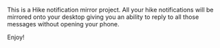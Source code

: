 This is a Hike notification mirror project.
All your hike notifications will be mirrored onto your desktop giving you an ability to reply to all those messages without opening your phone.

Enjoy!